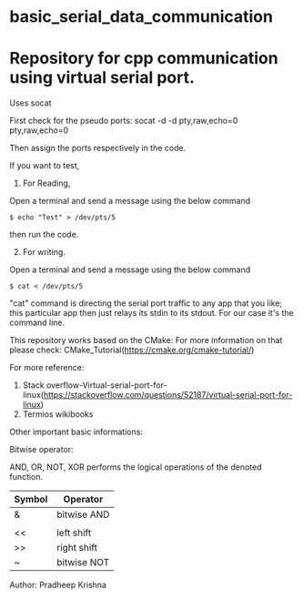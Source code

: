 # basic_serial_data_communication

# Repository for cpp communication using virtual serial port. 

Uses socat

First check for the pseudo ports:
socat -d -d pty,raw,echo=0 pty,raw,echo=0

Then assign the ports respectively in the code. 

If you want to test, 

1. For Reading, 

Open a terminal and send a message using the below command 

	$ echo "Test" > /dev/pts/5

then run the code.

2. For writing. 

Open a terminal and send a message using the below command 

	$ cat < /dev/pts/5

"cat" command is directing the serial port traffic to any app that you like; this particular app then just relays its stdin to its stdout. For our case it's the command line.

This repository works based on the CMake:
For more information on that please check: CMake_Tutorial(https://cmake.org/cmake-tutorial/)



For more reference:
1. Stack overflow-Virtual-serial-port-for-linux(https://stackoverflow.com/questions/52187/virtual-serial-port-for-linux)
2. Termios wikibooks

Other important basic informations:

Bitwise operator:

AND, OR, NOT, XOR performs the logical operations of the denoted function. 

|  Symbol | Operator       |
|---------|--------------  |
|    &    |  bitwise AND   |
|    |    | bitwise inc OR |
|    <<   |  left shift    |
|    >>   |  right shift   |
|    ~    |  bitwise NOT   |


Author: Pradheep Krishna


